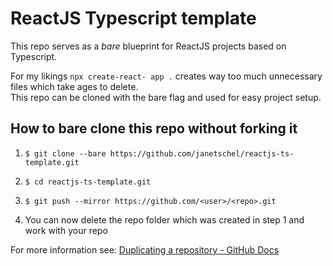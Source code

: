 # ReactJS Typescript template

This repo serves as a *bare* blueprint for ReactJS projects based on Typescript.

For my likings `npx create-react- app .` creates way too much unnecessary files which take ages to delete.  
This repo can be cloned with the bare flag and used for easy project setup.

## How to bare clone this repo without forking it

1. `$ git clone --bare https://github.com/janetschel/reactjs-ts-template.git`

2. `$ cd reactjs-ts-template.git`

3. `$ git push --mirror https://github.com/<user>/<repo>.git`

4. You can now delete the repo folder which was created in step 1 and work with your repo

For more information see: [Duplicating a repository - GitHub Docs](https://docs.github.com/en/free-pro-team@latest/github/creating-cloning-and-archiving-repositories/duplicating-a-repository)
